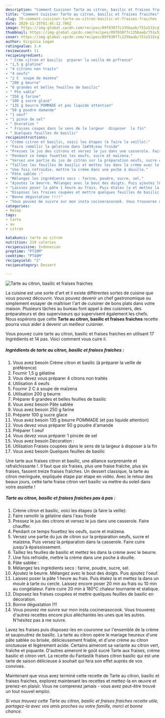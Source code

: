 ```yaml
---
description: "Comment Cuisiner Tarte au citron, basilic et fraises fraiches"
title: "Comment Cuisiner Tarte au citron, basilic et fraises fraiches"
slug: 79-comment-cuisiner-tarte-au-citron-basilic-et-fraises-fraiches
date: 2020-11-25T01:45:12.786Z
image: https://img-global.cpcdn.com/recipes/09f038f7c135baab/751x532cq70/tarte-au-citron-basilic-et-fraises-fraiches-photo-principale-de-la-recette.jpg
thumbnail: https://img-global.cpcdn.com/recipes/09f038f7c135baab/751x532cq70/tarte-au-citron-basilic-et-fraises-fraiches-photo-principale-de-la-recette.jpg
cover: https://img-global.cpcdn.com/recipes/09f038f7c135baab/751x532cq70/tarte-au-citron-basilic-et-fraises-fraiches-photo-principale-de-la-recette.jpg
author: Virginia Logan
ratingvalue: 3.4
reviewcount: 11
recipeingredient:
- " Crme citron et basilic  prparer la veille de prfrence"
- "1,5 g glatine"
- "4 citrons non traits"
- "4 oeufs"
- "2 C  soupe de mazena"
- "200 g beurre"
- "6 grandes et belles feuilles de basilic"
- " Pte sable"
- "250 g farine"
- "100 g sucre glace"
- "135 g beurre POMMADE et pas liquide attention"
- "50 g poudre damande"
- "1 oeuf"
- "1 pince de sel"
- " Dcoration "
- " Fraises coupes dans le sens de la largeur  disposer  la fin"
- " Quelques feuilles de basilic"
recipeinstructions:
- "Crème citron et basilic, voici les étapes (à faire la veille):"
- "Faire ramollir la gélatine dans l&#39;eau froide"
- "Pressez le jus des citrons et versez le jus dans une casserole. Faire chauffer."
- "Pendant ce temps fouettez les oeufs, sucre et maïzena."
- "Versez une partie du jus de citron sur la préparation oeufs, sucre et maïzena. Puis versez la préparation dans la casserole. Faire cuire jusqu&#39;à épaississement."
- "Taillez les feuilles de basilic et mettez les dans la crème avec le beurre."
- "Une fois refroidie, mettre la crème dans une poche à douille."
- "Pâte sablée :"
- "Mélangez les ingrédients secs : farine, poudre, sucre, sel."
- "Ajoutez le beurre. Mélangez avec le bout des doigts. Puis ajoutez l&#39;oeuf."
- "Laissez poser la pâte 1 heure au frais. Puis étalez la et mettez la dans un moule à tarte ou cercle. Laissez encore poser 20 min au frais ou 10 min au congélateur. Faire cuire 20 min à 180°C chaleur tournante et statique."
- "Disposez les fraises coupées et mettre quelques feuilles de basilic en décoration."
- "Bonne dégustation !!!!"
- "Vous pouvez me suivre sur mon insta cocinerasocook. Vous trouverez d&#39;autres recettes encore plus alléchantes les unes que les autres. N&#39;hésitez pas à me suivre."
categories:
- Resep
tags:
- tarte
- au
- citron

katakunci: tarte au citron 
nutrition: 219 calories
recipecuisine: Indonesian
preptime: "PT10M"
cooktime: "PT48M"
recipeyield: "2"
recipecategory: Dessert

---
```



![Tarte au citron, basilic et fraises fraiches](https://img-global.cpcdn.com/recipes/09f038f7c135baab/751x532cq70/tarte-au-citron-basilic-et-fraises-fraiches-photo-principale-de-la-recette.jpg)

La cuisine est une sorte d'art et il existe différentes sortes de cuisine que vous pouvez découvrir. Vous pouvez devenir un chef gastronomique ou simplement essayer de maîtriser l'art de cuisiner de bons plats dans votre maison. Plusieurs tâches au bureau font appel à des cuisiniers, des préparateurs et des superviseurs qui supervisent également les chefs. Nous espérons que cette <strong> Tarte au citron, basilic et fraises fraiches </strong> recette pourra vous aider à devenir un meilleur cuisinier.

<!--inarticleads1-->

Vous pouvez cuire tarte au citron, basilic et fraises fraiches en utilisant 17 Ingrédients et 14 pas. Voici comment vous cuire il.

##### Ingrédients de tarte au citron, basilic et fraises fraiches :

1. Vous avez besoin  Crème citron et basilic (à préparer la veille de préférence)
1. Fournir 1,5 g gélatine
1. Vous devez vous préparer 4 citrons non traités
1. Utilisation 4 oeufs
1. Fournir 2 C à soupe de maïzena
1. Utilisation 200 g beurre
1. Préparer 6 grandes et belles feuilles de basilic
1. Vous avez besoin  Pâte sablée
1. Vous avez besoin 250 g farine
1. Préparer 100 g sucre glace
1. Vous avez besoin 135 g beurre POMMADE (et pas liquide attention)
1. Vous devez vous préparer 50 g poudre d&#39;amande
1. Préparer 1 oeuf
1. Vous devez vous préparer 1 pincée de sel
1. Vous avez besoin  Décoration :
1. Utilisation  Fraises coupées dans le sens de la largeur à disposer à la fin
1. Vous avez besoin  Quelques feuilles de basilic


Une tarte aux fraises citron et basilic, une alliance surprenante et rafraîchissante !. Il faut que six fraises, plus une fraise fraîche, plus six fraises, fassent treize fraises fraîches. Un dessert classique, la tarte au citron meringuée, expliquée étape par étape en vidéo. Avec le retour des beaux jours, cette tarte fraise citron vert basilic va mettre du soleil dans votre assiette ! 

<!--inarticleads2-->

##### Tarte au citron, basilic et fraises fraiches pas à pas :

1. Crème citron et basilic, voici les étapes (à faire la veille):
1. Faire ramollir la gélatine dans l&#39;eau froide
1. Pressez le jus des citrons et versez le jus dans une casserole. Faire chauffer.
1. Pendant ce temps fouettez les oeufs, sucre et maïzena.
1. Versez une partie du jus de citron sur la préparation oeufs, sucre et maïzena. Puis versez la préparation dans la casserole. Faire cuire jusqu&#39;à épaississement.
1. Taillez les feuilles de basilic et mettez les dans la crème avec le beurre.
1. Une fois refroidie, mettre la crème dans une poche à douille.
1. Pâte sablée :
1. Mélangez les ingrédients secs : farine, poudre, sucre, sel.
1. Ajoutez le beurre. Mélangez avec le bout des doigts. Puis ajoutez l&#39;oeuf.
1. Laissez poser la pâte 1 heure au frais. Puis étalez la et mettez la dans un moule à tarte ou cercle. Laissez encore poser 20 min au frais ou 10 min au congélateur. Faire cuire 20 min à 180°C chaleur tournante et statique.
1. Disposez les fraises coupées et mettre quelques feuilles de basilic en décoration.
1. Bonne dégustation !!!!
1. Vous pouvez me suivre sur mon insta cocinerasocook. Vous trouverez d&#39;autres recettes encore plus alléchantes les unes que les autres. N&#39;hésitez pas à me suivre.


Lavez les fraises puis disposez-les en couronne sur l&#39;ensemble de la crème et saupoudrez de basilic. La tarte au citron opère le mariage heureux d&#39;une pâte sablée ou brisée, délicieusement friable, et d&#39;une crème au citron onctueuse et légèrement acide. Certains aimeront sa variante au citron vert, fraîche et piquante. D&#39;autres aimeront le goût sucré Tarte aux fraises, crème basilic et citron vert. La recette du Fantastik fraises citron basilic qui est une tarte de saison délicieuse à souhait qui fera son effet auprès de vos convives. 

<!--inarticleads1-->

<p>
Maintenant que vous avez terminé cette recette de Tarte au citron, basilic et fraises fraiches, explorez maintenant les recettes et mettez-la en œuvre et prenez-en plaisir. Vous ne comprenez jamais - vous avez peut-être trouvé un tout nouvel emploi.
</p>

<p>
<i>Si vous trouvez cette Tarte au citron, basilic et fraises fraiches recette utile, partagez-la avec vos amis proches ou votre famille, merci et bonne chance.</i>
</p>
